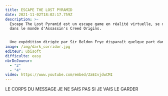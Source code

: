 ```yaml
---
title: ESCAPE THE LOST PYRAMID
date: 2021-11-02T18:02:17.759Z
description: >-
  Escape The Lost Pyramid est un escape game en réalité virtuelle, se déroulant
  dans le monde d'Assassin's Creed Origins.


  Une expédition dirigée par Sir Beldon Frye disparaît quelque part dans la péninsule du Sinaï. Une équipe de quatre et une douzaine de porteurs locaux cherchaient la Pyramide Perdue de Nebka… «  Ils n'ont jamais été revus. Dans le jeu, 2 ou 4 joueurs font équipe et disposent de 60 minutes pour trouver une sortie de la pyramide de Nebka. Les joueurs vivront une aventure plus grande que nature. Une aventure qui serait bien trop dangereuse ou tout simplement impossible à vivre dans la vraie vie.
image: /img/dark_corridor.jpg
editeur: ubisoft
difficulte: easy
nbrDeJoueur:
  - "2"
  - "4"
video: https://www.youtube.com/embed/ZaEIvjdwCMI
---
```

LE CORPS DU MESSAGE JE NE SAIS PAS SI JE VAIS LE GARDER